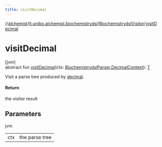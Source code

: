 ```yaml
---
title: visitDecimal
---
```

//[alchemist](../../../index.html)/[it.unibo.alchemist.biochemistrydsl](../index.html)/[BiochemistrydslVisitor](index.html)/[visitDecimal](visit-decimal.html)



# visitDecimal



[jvm]\
abstract fun [visitDecimal](visit-decimal.html)(ctx: [BiochemistrydslParser.DecimalContext](../-biochemistrydsl-parser/-decimal-context/index.html)): [T](../../it.unibo.alchemist.model.implementations.conditions/-generic-molecule-present/index.html)



Visit a parse tree produced by [decimal](../-biochemistrydsl-parser/decimal.html).



#### Return



the visitor result



## Parameters


jvm

| | |
|---|---|
| ctx | the parse tree |




